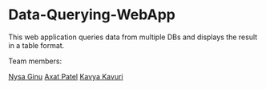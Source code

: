 # Data-Querying-WebApp

This web application queries data from multiple DBs and displays the result in a table format.

Team members:

[Nysa Ginu](https://github.com/nysa-ginu)
[Axat Patel](https://github.com/Axat-2102)
[Kavya Kavuri](https://github.com/kavyakavuri)
